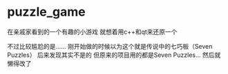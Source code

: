 # puzzle_game
在亲戚家看到的一个有趣的小游戏
就想着用c++和qt来还原一个

不过比较尴尬的是…… 
刚开始做的时候以为这个就是传说中的七巧板（Seven Puzzles）
后来发现其实不是的 
但原来的项目用的都是Seven Puzzles...
然后就懒得改了
